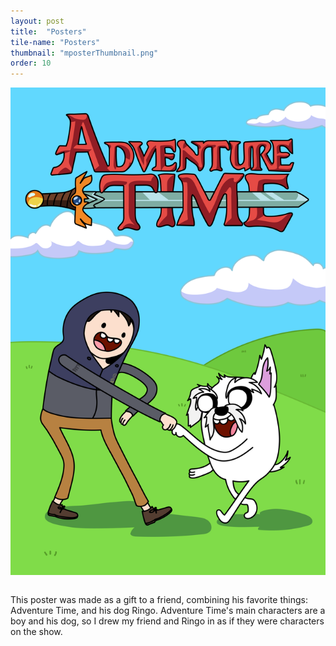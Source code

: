 ```yaml
---
layout: post
title:  "Posters"
tile-name: "Posters"
thumbnail: "mposterThumbnail.png"
order: 10
---
```



<div class="row">

  <div class="small-12 medium-6 large-6 columns">
    <img src="/img/mposter.png" alt="Hero Image">
  </div>

</div>

<br> 


This poster was made as a gift to a friend, combining his favorite things: Adventure Time, and his dog Ringo. Adventure Time's main characters are a boy and his dog, so I drew my friend and Ringo in as if they were characters on the show.